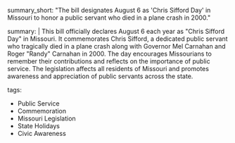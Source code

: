 summary_short: "The bill designates August 6 as 'Chris Sifford Day' in Missouri to honor a public servant who died in a plane crash in 2000."

summary: |
  This bill officially declares August 6 each year as "Chris Sifford Day" in Missouri. It commemorates Chris Sifford, a dedicated public servant who tragically died in a plane crash along with Governor Mel Carnahan and Roger "Randy" Carnahan in 2000. The day encourages Missourians to remember their contributions and reflects on the importance of public service. The legislation affects all residents of Missouri and promotes awareness and appreciation of public servants across the state.

tags:
  - Public Service
  - Commemoration
  - Missouri Legislation
  - State Holidays
  - Civic Awareness
